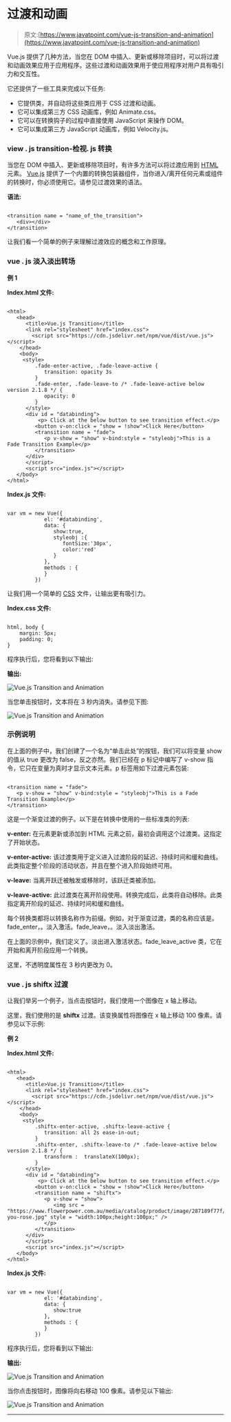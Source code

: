 # 过渡和动画

> 原文:[https://www.javatpoint.com/vue-js-transition-and-animation](https://www.javatpoint.com/vue-js-transition-and-animation)

Vue.js 提供了几种方法，当您在 DOM 中插入、更新或移除项目时，可以将过渡和动画效果应用于应用程序。这些过渡和动画效果用于使应用程序对用户具有吸引力和交互性。

它还提供了一些工具来完成以下任务:

*   它提供类，并自动将这些类应用于 CSS 过渡和动画。
*   它可以集成第三方 CSS 动画库，例如 Animate.css。
*   它可以在转换钩子的过程中直接使用 JavaScript 来操作 DOM。
*   它可以集成第三方 JavaScript 动画库，例如 Velocity.js。

### view . js transition-检视. js 转换

当您在 DOM 中插入、更新或移除项目时，有许多方法可以将过渡应用到 [HTML](https://www.javatpoint.com/html-tutorial) 元素。 [Vue.js](https://www.javatpoint.com/vue-js) 提供了一个内置的转换包装器组件，当你进入/离开任何元素或组件的转换时，你必须使用它。请参见过渡效果的语法。

**语法:**

```

<transition name = "name_of_the_transition">
   <div></div>
</transition>

```

让我们看一个简单的例子来理解过渡效应的概念和工作原理。

### vue . js 淡入淡出转场

**例 1**

**Index.html 文件:**

```

<html>
   <head>
      <title>Vue.js Transition</title>
      <link rel="stylesheet" href="index.css">
        <script src="https://cdn.jsdelivr.net/npm/vue/dist/vue.js"></script>
    </head>
    <body>
     <style>
         .fade-enter-active, .fade-leave-active {
            transition: opacity 3s
         }
         .fade-enter, .fade-leave-to /* .fade-leave-active below version 2.1.8 */ {
            opacity: 0
         }
      </style>
      <div id = "databinding">
          <p> Click at the below button to see transition effect.</p>
         <button v-on:click = "show = !show">Click Here</button>
         <transition name = "fade">
            <p v-show = "show" v-bind:style = "styleobj">This is a Fade Transition Example</p>
         </transition>
      </div>
      </script>
      <script src="index.js"></script>
   </body>
</html>

```

**Index.js 文件:**

```

var vm = new Vue({
            el: '#databinding',
            data: {
               show:true,
               styleobj :{
                  fontSize:'30px',
                  color:'red'
               }
            },
            methods : {
            }
         })

```

让我们用一个简单的 [CSS](https://www.javatpoint.com/css-tutorial) 文件，让输出更有吸引力。

**Index.css 文件:**

```

html, body {
    margin: 5px;
    padding: 0;
}

```

程序执行后，您将看到以下输出:

**输出:**

![Vue.js Transition and Animation](../Images/958c79590b73860873ba790bb37606ae.png)

当您单击按钮时，文本将在 3 秒内消失。请参见下图:

![Vue.js Transition and Animation](../Images/b103123028cb6c898ef15393f13c92e2.png)

### 示例说明

在上面的例子中，我们创建了一个名为“单击此处”的按钮，我们可以将变量 show 的值从 true 更改为 false，反之亦然。我们已经在 p 标记中编写了 v-show 指令，它只在变量为真时才显示文本元素。p 标签用如下过渡元素包装:

```

<transition name = "fade">
   <p v-show = "show" v-bind:style = "styleobj">This is a Fade Transition Example</p>
</transition> 

```

这是一个渐变过渡的例子。以下是在转换中使用的一些标准类的列表:

**v-enter:** 在元素更新或添加到 HTML 元素之前，最初会调用这个过渡类。这指定了开始状态。

**v-enter-active:** 该过渡类用于定义进入过渡阶段的延迟、持续时间和缓和曲线。此类指定整个阶段的活动状态，并且在整个进入阶段始终可用。

**v-leave:** 当离开跃迁被触发或移除时，该跃迁类被添加。

**v-leave-active:** 此过渡类在离开阶段使用。转换完成后，此类将自动移除。此类指定离开阶段的延迟、持续时间和缓和曲线。

每个转换类都将以转换名称作为前缀。例如，对于渐变过渡，类的名称应该是。fade_enter，。淡入激活。fade_leave，。淡入淡出激活。

在上面的示例中，我们定义了。淡出进入激活状态。fade_leave_active 类，它在开始和离开阶段应用一个转换。

这里，不透明度属性在 3 秒内更改为 0。

### vue . js shiftx 过渡

让我们举另一个例子，当点击按钮时，我们使用一个图像在 x 轴上移动。

这里，我们使用的是 **shiftx** 过渡。该变换属性将图像在 x 轴上移动 100 像素。请参见以下示例:

**例 2**

**Index.html 文件:**

```

<html>
   <head>
      <title>Vue.js Transition</title>
      <link rel="stylesheet" href="index.css">
        <script src="https://cdn.jsdelivr.net/npm/vue/dist/vue.js"></script>
    </head>
    <body>
     <style>
         .shiftx-enter-active, .shiftx-leave-active {
            transition: all 2s ease-in-out;
         }
         .shiftx-enter, .shiftx-leave-to /* .fade-leave-active below version 2.1.8 */ {
            transform :  translateX(100px);
         }
      </style>
      <div id = "databinding">
          <p> Click at the below button to see transition effect.</p>
         <button v-on:click = "show = !show">Click Here</button>
         <transition name = "shiftx">
            <p v-show = "show">
               <img src = "https://www.flowerpower.com.au/media/catalog/product/image/287189f77f/love-you-rose.jpg" style = "width:100px;height:100px;" />
            </p>
         </transition>
      </div>
      </script>
      <script src="index.js"></script>
   </body>
</html>

```

**Index.js 文件:**

```

var vm = new Vue({
            el: '#databinding',
            data: {
               show:true
            },
            methods : {
            }
         })

```

程序执行后，您将看到以下输出:

**输出:**

![Vue.js Transition and Animation](../Images/dec1ff19271e55c37522063bd69d953d.png)

当你点击按钮时，图像将向右移动 100 像素。请参见以下输出:

![Vue.js Transition and Animation](../Images/78558c8e463c0332dbfd71469bc76d36.png)

* * *